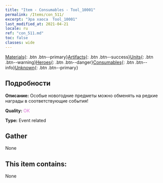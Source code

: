 ```yaml
---
title: "Item - Consumables - Tool_10001"
permalink: /Items/con_511/
excerpt: "Эра хаоса  Tool_10001"
last_modified_at: 2021-04-21
locale: ru
ref: "con_511.md"
toc: false
classes: wide
---
```

 [Materials](/ru/Items/){: .btn .btn--primary}[Artifacts](/ru/Items/Artifacts/){: .btn .btn--success}[Units](/ru/Items/Units/){: .btn .btn--warning}[Heroes](/ru/Items/Heroes/){: .btn .btn--danger}[Consumables](/ru/Items/Consumables/){: .btn .btn--info}[Unknown](/ru/Items/Unknown/){: .btn .btn--primary}

## Подробности
 **Описание:** Особые новогодние предметы можно обменять на редкие награды в соответствующие события!

 **Quality:** <span style="color: #DA70D6">OK</span>

 **Type:** Event related

## Gather

  None

## This item contains:

  None


